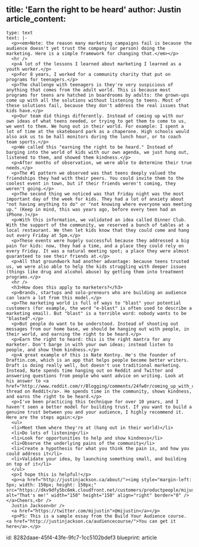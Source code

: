 title: 'Earn the right to be heard'
author: Justin
article_content:
  -
    type: text
    text: |-
      <p><em>Note: the reason many marketing campaigns fail is because the audience doesn't yet trust the company (or person) doing the marketing. Here is a simple framework for changing that.</em></p>
      <hr />
      <p>A lot of the lessons I learned about marketing I learned as a youth worker.</p>
      <p>For 8 years, I worked for a community charity that put on programs for teenagers.</p>
      <p>The challenge with teenagers is they're very suspicious of anything that comes from the adult world. This is because most programs for teens are hatched in boardrooms by adults: the grown-ups come up with all the solutions without listening to teens. Most of these solutions fail, because they don't address the real issues that kids have.</p>
      <p>Our team did things differently. Instead of coming up with our own ideas of what teens needed, or trying to get them to come to us, we went to them. We hung out in their world. For example: I spent a lot of time at the skateboard park as a chaperone. High schools would also ask us to be hall monitors during the lunch hour, or to coach team sports.</p>
      <p>We called this "earning the right to be heard." Instead of barging into the world of kids with our own agenda, we just hung out, listened to them, and showed them kindness.</p>
      <p>After months of observation, we were able to determine their true needs.</p>
      <p>The #1 pattern we observed was that teens deeply valued the friendships they had with their peers. You could invite them to the coolest event in town, but if their friends weren't coming, they weren't going.</p>
      <p>The second thing we noticed was that Friday night was the most important day of the week for kids. They had a lot of anxiety about "not having anything to do" or "not knowing where everyone was meeting up." (Keep in mind, this was years ago, before every teen had an iPhone.)</p>
      <p>With this information, we validated an idea called Dinner Club. With the support of the community, we reserved a bunch of tables at a local restaurant. We then let kids know that they could come and hang out every Friday at 5pm.</p>
      <p>These events were hugely successful because they addressed a big pain for kids: now, they had a time, and a place they could rely on every Friday. It was a natural meeting spot; a place they were almost guaranteed to see their friends at.</p>
      <p>All that groundwork had another advantage: because teens trusted us, we were also able to help the kids struggling with deeper issues (things like drug and alcohol abuse) by getting them into treatment programs.</p>
      <hr />
      <h3>How does this apply to marketers?</h3>
      <p>Brands, startups and solo-preneurs who are building an audience can learn a lot from this model.</p>
      <p>The marketing world is full of ways to "blast" your potential customers (for example, the word "e-blast" is often used to describe a marketing email). But "blast" is a terrible word: nobody wants to be "blasted".</p>
      <p>But people do want to be understood. Instead of shooting out messages from our home base, we should be hanging out with people, in their world, and earning the right to be heard.</p>
      <p>Earn the right to heard: this is the right mantra for any marketer. Don't barge in with your own ideas; instead listen to people, and show them kindness.</p>
      <p>A great example of this is Nate Kontny. He's the founder of Draftin.com, which is an app that helps people become better writers. Draft is doing really well, but doesn't use traditional marketing. Instead, Nate spends time hanging out on Reddit and Twitter and answering questions from people who want advice on writing. Look at his answer to <a href="http://www.reddit.com/r/Blogging/comments/24fw0r/coming_up_with_content_and_blog_post_ideas/ch70fmd">this thread on Reddit</a>. He spends time in the community, shows kindness, and earns the right to be heard.</p>
      <p>I've been practicing this technique for over 10 years, and I haven't seen a better model for building trust. If you want to build a genuine trust between you and your audience, I highly recommend it. Here are the steps again:</p>
      <ul>
      <li>Meet them where they're at (hang out in their world)</li>
      <li>Do lots of listening</li>
      <li>Look for opportunities to help and show kindness</li>
      <li>Observe the underlying pains of the community</li>
      <li>Create a hypothesis for what you think the pain is, and how you could address it</li>
      <li>Validate your idea, by launching something small, and building on top of it</li>
      </ul>
      <p>I hope this is helpful!</p>
      <p><a href="http://justinjackson.ca/about/"><img style="margin-left: 5px; width: 150px; height: 150px;" src="https://dkv9dfy5bc6mk.cloudfront.net/customers/productpeople/mijustin.png" alt="That's me!" width="150" height="150" align="right" border="0" /></a>Cheers,<br />
      Justin Jackson<br />
      <a href="https://twitter.com/mijustin">@mijustin</a></p>
      <p>PS: This is a sample essay from the Build Your Audience course. <a href="http://justinjackson.ca/audiencecourse/">You can get it here</a>.</p>
id: 8282daae-45f4-43fe-9fc7-1cc5102bdef3
blueprint: article
